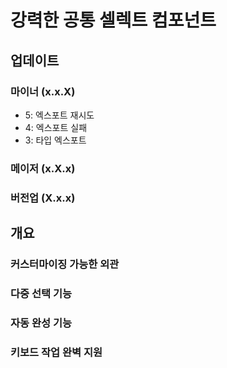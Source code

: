# 강력한 공통 셀렉트 컴포넌트

## 업데이트

### 마이너 (x.x.X)

- 5: 엑스포트 재시도
- 4: 엑스포트 실패
- 3: 타입 엑스포트

### 메이저 (x.X.x)

### 버전업 (X.x.x)

## 개요

### 커스터마이징 가능한 외관

### 다중 선택 기능

### 자동 완성 기능

### 키보드 작업 완벽 지원